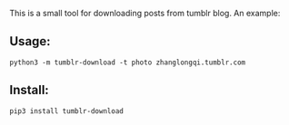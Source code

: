 This is a small tool for downloading posts from tumblr blog.
An example:
## Usage:
```shell
python3 -m tumblr-download -t photo zhanglongqi.tumblr.com
```
## Install:

```shell
pip3 install tumblr-download

```
